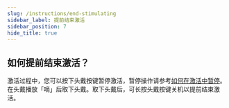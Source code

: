 ```yaml
---
slug: /instructions/end-stimulating
sidebar_label: 提前结束激活
sidebar_position: 7
hide_title: true
---
```


## 如何提前结束激活？

激活过程中，您可以按下头戴按键暂停激活，暂停操作请参考[如何在激活中暂停](/instructions/pause-stimulating)。在头戴播放「嘀」后取下头戴。取下头戴后，可长按头戴按键关机以提前结束激活。